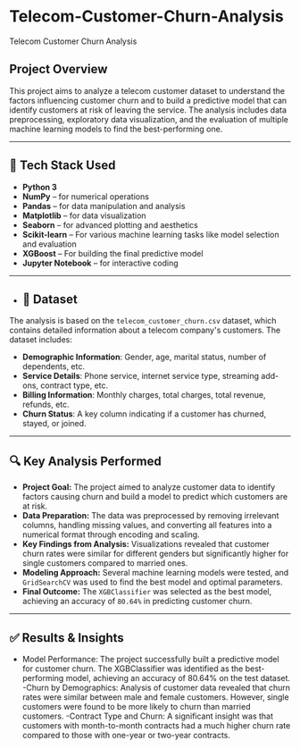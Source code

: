 # Telecom-Customer-Churn-Analysis
Telecom Customer Churn Analysis 

## Project Overview
This project aims to analyze a telecom customer dataset to understand the factors influencing customer churn and to build a predictive model that can identify customers at risk of leaving the service. The analysis includes data preprocessing, exploratory data visualization, and the evaluation of multiple machine learning models to find the best-performing one.

--- 

## 🧰 Tech Stack Used
- **Python 3**
- **NumPy** – for numerical operations
- **Pandas** – for data manipulation and analysis
- **Matplotlib** – for data visualization
- **Seaborn** – for advanced plotting and aesthetics
- **Scikit-learn** – For various machine learning tasks like model selection and evaluation
- **XGBoost** – For building the final predictive model
- **Jupyter Notebook** – for interactive coding

---

- ## 📁 Dataset
The analysis is based on the `telecom_customer_churn.csv` dataset, which contains detailed information about a telecom company's customers. The dataset includes:
- **Demographic Information**: Gender, age, marital status, number of dependents, etc.
- **Service Details**: Phone service, internet service type, streaming add-ons, contract type, etc.
- **Billing Information**: Monthly charges, total charges, total revenue, refunds, etc.
- **Churn Status**: A key column indicating if a customer has churned, stayed, or joined.

---

## 🔍 Key Analysis Performed
* **Project Goal:** The project aimed to analyze customer data to identify factors causing churn and build a model to predict which customers are at risk.
* **Data Preparation:** The data was preprocessed by removing irrelevant columns, handling missing values, and converting all features into a numerical format through encoding and scaling.
* **Key Findings from Analysis:** Visualizations revealed that customer churn rates were similar for different genders but significantly higher for single customers compared to married ones.
* **Modeling Approach:** Several machine learning models were tested, and `GridSearchCV` was used to find the best model and optimal parameters.
* **Final Outcome:** The `XGBClassifier` was selected as the best model, achieving an accuracy of `80.64%` in predicting customer churn.

---

## ✅ Results & Insights
- Model Performance: The project successfully built a predictive model for customer churn. The XGBClassifier was identified as the best-performing model, achieving an accuracy of 80.64% on the test dataset.
-Churn by Demographics: Analysis of customer data revealed that churn rates were similar between male and female customers. However, single customers were found to be more likely to churn than married customers.
-Contract Type and Churn: A significant insight was that customers with month-to-month contracts had a much higher churn rate compared to those with one-year or two-year contracts.
